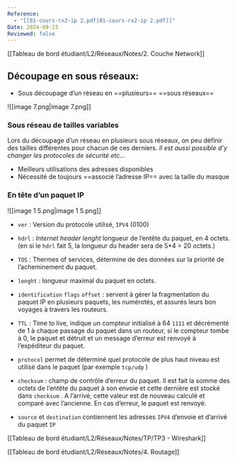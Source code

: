 ```yaml
---
Reference:
  - "[[01-cours-rx2-ip 2.pdf|01-cours-rx2-ip 2.pdf]]"
Date: 2024-09-23
Reviewed: false
---
```

[[Tableau de bord étudiant/L2/Réseaux/Notes/2. Couche Network]]

## Découpage en sous réseaux:

- Sous découpage d’un réseau en ==plusieurs== ==sous réseaux==

![[image 7.png|image 7.png]]

### Sous réseau de tailles variables

Lors du découpage d’un réseau en plusieurs sous réseaux, on peu définir des tailles différentes pour chacun de ces derniers. _Il est aussi possible d’y changer les protocoles de sécurité etc…_

- Meilleurs utilisations des adresses disponibles
- Nécessité de toujours ==associé l’adresse IP== avec la taille du masque

  

### En tête d’un paquet IP

![[image 1 5.png|image 1 5.png]]

- `ver` : Version du protocole utilisé, `IPV4` (0100)
- `hdrl` : _Internet header lenght_ longueur de l’entête du paquet, en 4 octets. (en si le `hdrl` fait 5, la longueur du header sera de 5*4 = 20 octets.)

- `TOS` : Thermes of services, détermine de des données sur la priorité de l’acheminement du paquet.

- `lenght` : longueur maximal du paquet en octets.

- `identification` `flags` `offset` : servent à gérer la fragmentation du paquet IP en plusieurs paquets, les numérotés, et assurés leurs bon voyages à travers les routeurs.

- `TTL` : Time to live, indique un compteur initialisé à 64 `1111` et décrémenté de 1 à chaque passage du paquet dans un routeur, si le compteur tombe à 0, le paquet et détruit et un message d’erreur est renvoyé à l’expéditeur du paquet.
- `protocol` permet de déterminé quel protocole de plus haut niveau est utilisé dans le paquet (par exemple `tcp/udp` )
- `checksum` : champ de contrôle d’erreur du paquet. Il est fait la somme des octets de l’entête du paquet à son envoie et cette dernière est stocké dans `checksum` . A l’arrivé, cette valeur est de nouveau calculé et comparé avec l’ancienne. En cas d’erreur, le paquet est renvoyé.
- `source` et `destination` contiennent les adresses `IPV4` d’envoie et d’arrivé du paquet `IP`

[[Tableau de bord étudiant/L2/Réseaux/Notes/TP/TP3 - Wireshark]]

[[Tableau de bord étudiant/L2/Réseaux/Notes/4. Routage]]